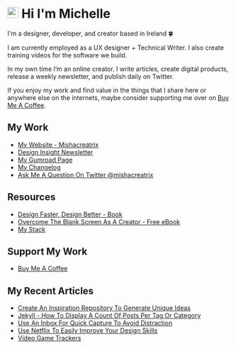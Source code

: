 # <img src="https://media.giphy.com/media/hvRJCLFzcasrR4ia7z/giphy.gif" width="25px"> Hi I'm Michelle


I'm a designer, developer, and creator based in Ireland 🍀

I am currently employed as a UX designer + Technical Writer. I also create training videos for the software we build.

In my own time I’m an online creator. I write articles, create digital products, release a weekly newsletter, and publish daily on Twitter.

If you enjoy my work and find value in the things that I share here or anywhere else on the internets, maybe consider supporting me over on [Buy Me A Coffee](https://www.buymeacoffee.com/mishacreatrix).

## My Work
- [My Website - Mishacreatrix](https://mishacreatrix.com/)
- [Design Insight Newsletter](https://designinsight.substack.com/)
- [My Gumroad Page](https://gumroad.com/mishacreatrix)
- [My Changelog](https://changelog.mishacreatrix.com/)
- [Ask Me A Question On Twitter @mishacreatrix](https://twitter.com/MishaCreatrix)

## Resources
- [Design Faster, Design Better - Book](https://designfaster.netlify.app/)
- [Overcome The Blank Screen As A Creator - Free eBook](https://gum.co/blank-screen)
- [My Stack](https://www.mishacreatrix.com/recommendations)

## Support My Work
- [Buy Me A Coffee](https://www.buymeacoffee.com/mishacreatrix)


## My Recent Articles

  * [Create An Inspiration Repository To Generate Unique Ideas](https://mishacreatrix.com/essay-inspiration-repository)
  * [Jekyll - How To Display A Count Of Posts Per Tag Or Category](https://mishacreatrix.com/jekyll-post-count-tag-category)
  * [Use An Inbox For Quick Capture To Avoid Distraction](https://mishacreatrix.com/essay-inbox)
  * [Use Netflix To Easily Improve Your Design Skills](https://mishacreatrix.com/netflix-design-skills)
  * [Video Game Trackers](https://mishacreatrix.com/video-game-trackers)
